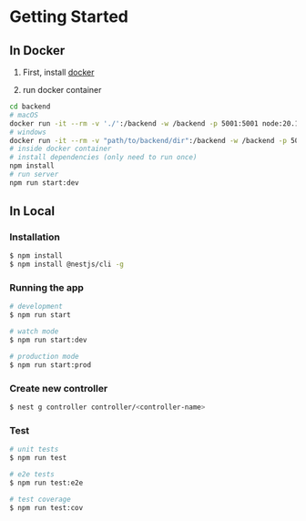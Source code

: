 # Getting Started

## In Docker

1. First, install [docker](https://docs.docker.com/get-docker/)

2. run docker container

```bash
cd backend
# macOS
docker run -it --rm -v './':/backend -w /backend -p 5001:5001 node:20.11-slim /bin/bash
# windows
docker run -it --rm -v "path/to/backend/dir":/backend -w /backend -p 5001:5001 node:20.11-slim /bin/bash
# inside docker container
# install dependencies (only need to run once)
npm install
# run server
npm run start:dev
```
## In Local

### Installation

```bash
$ npm install
$ npm install @nestjs/cli -g
```

### Running the app

```bash
# development
$ npm run start

# watch mode
$ npm run start:dev

# production mode
$ npm run start:prod
```

### Create new controller

```bash
$ nest g controller controller/<controller-name>
```

### Test

```bash
# unit tests
$ npm run test

# e2e tests
$ npm run test:e2e

# test coverage
$ npm run test:cov
```